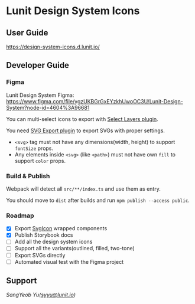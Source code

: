 # Lunit Design System Icons

## User Guide

https://design-system-icons.d.lunit.io/

## Developer Guide

### Figma

Lunit Design System Figma: https://www.figma.com/file/ygzUKBGrGxEYzkhUwoOC3U/Lunit-Design-System?node-id=4604%3A96681

You can multi-select icons to export with [Select Layers plugin](https://www.figma.com/community/plugin/799648692768237063/Select-Layers).

You need [SVG Export plugin](https://www.figma.com/community/plugin/814345141907543603/SVG-Export) to export SVGs with proper settings.

- `<svg>` tag must not have any dimensions(width, height) to support `fontSize` props.
- Any elements inside `<svg>` (like `<path>`) must not have own `fill` to support `color` props.

### Build & Publish

Webpack will detect all `src/**/index.ts` and use them as entry.

You should move to `dist` after builds and run `npm publish --access public`.

### Roadmap

- [x] Export [SvgIcon](https://mui.com/components/icons/#svgicon) wrapped components
- [x] Publish Storybook docs
- [ ] Add all the design system icons
- [ ] Support all the variants(outlined, filled, two-tone)
- [ ] Export SVGs directly
- [ ] Automated visual test with the Figma project

## Support

*SangYeob Yu(syyu@lunit.io)*
